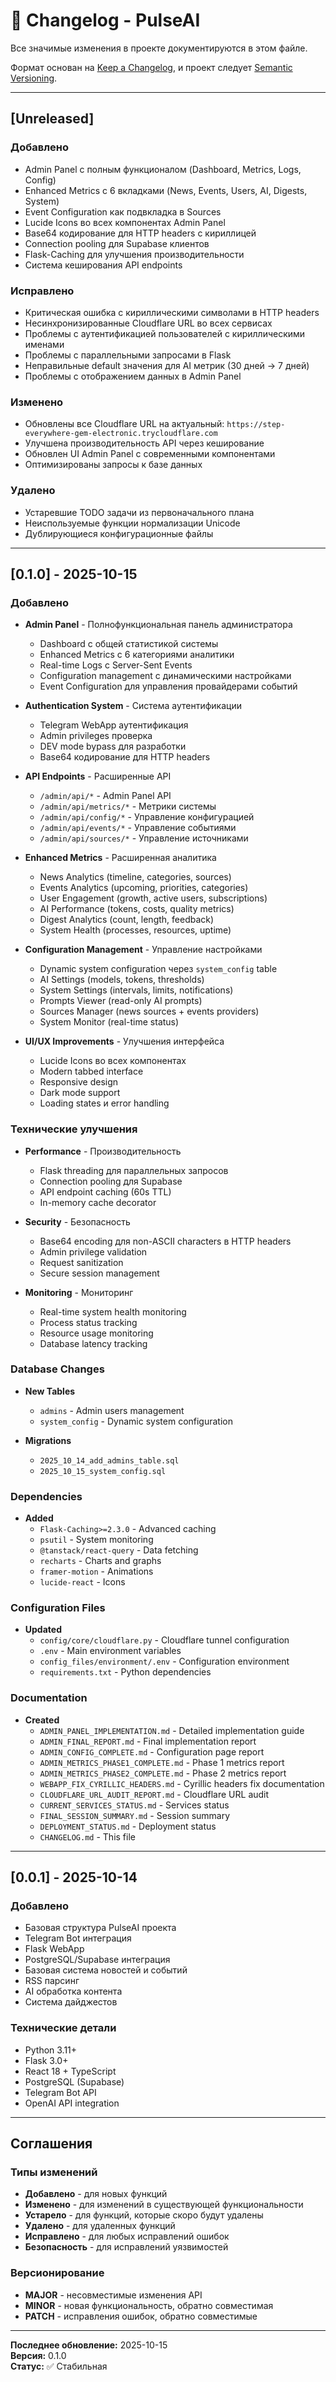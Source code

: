 # 📝 Changelog - PulseAI

Все значимые изменения в проекте документируются в этом файле.

Формат основан на [Keep a Changelog](https://keepachangelog.com/ru/1.0.0/),
и проект следует [Semantic Versioning](https://semver.org/lang/ru/).

---

## [Unreleased]

### Добавлено
- Admin Panel с полным функционалом (Dashboard, Metrics, Logs, Config)
- Enhanced Metrics с 6 вкладками (News, Events, Users, AI, Digests, System)
- Event Configuration как подвкладка в Sources
- Lucide Icons во всех компонентах Admin Panel
- Base64 кодирование для HTTP headers с кириллицей
- Connection pooling для Supabase клиентов
- Flask-Caching для улучшения производительности
- Система кеширования API endpoints

### Исправлено
- Критическая ошибка с кириллическими символами в HTTP headers
- Несинхронизированные Cloudflare URL во всех сервисах
- Проблемы с аутентификацией пользователей с кириллическими именами
- Проблемы с параллельными запросами в Flask
- Неправильные default значения для AI метрик (30 дней → 7 дней)
- Проблемы с отображением данных в Admin Panel

### Изменено
- Обновлены все Cloudflare URL на актуальный: `https://step-everywhere-gem-electronic.trycloudflare.com`
- Улучшена производительность API через кеширование
- Обновлен UI Admin Panel с современными компонентами
- Оптимизированы запросы к базе данных

### Удалено
- Устаревшие TODO задачи из первоначального плана
- Неиспользуемые функции нормализации Unicode
- Дублирующиеся конфигурационные файлы

---

## [0.1.0] - 2025-10-15

### Добавлено
- **Admin Panel** - Полнофункциональная панель администратора
  - Dashboard с общей статистикой системы
  - Enhanced Metrics с 6 категориями аналитики
  - Real-time Logs с Server-Sent Events
  - Configuration management с динамическими настройками
  - Event Configuration для управления провайдерами событий

- **Authentication System** - Система аутентификации
  - Telegram WebApp аутентификация
  - Admin privileges проверка
  - DEV mode bypass для разработки
  - Base64 кодирование для HTTP headers

- **API Endpoints** - Расширенные API
  - `/admin/api/*` - Admin Panel API
  - `/admin/api/metrics/*` - Метрики системы
  - `/admin/api/config/*` - Управление конфигурацией
  - `/admin/api/events/*` - Управление событиями
  - `/admin/api/sources/*` - Управление источниками

- **Enhanced Metrics** - Расширенная аналитика
  - News Analytics (timeline, categories, sources)
  - Events Analytics (upcoming, priorities, categories)
  - User Engagement (growth, active users, subscriptions)
  - AI Performance (tokens, costs, quality metrics)
  - Digest Analytics (count, length, feedback)
  - System Health (processes, resources, uptime)

- **Configuration Management** - Управление настройками
  - Dynamic system configuration через `system_config` table
  - AI Settings (models, tokens, thresholds)
  - System Settings (intervals, limits, notifications)
  - Prompts Viewer (read-only AI prompts)
  - Sources Manager (news sources + events providers)
  - System Monitor (real-time status)

- **UI/UX Improvements** - Улучшения интерфейса
  - Lucide Icons во всех компонентах
  - Modern tabbed interface
  - Responsive design
  - Dark mode support
  - Loading states и error handling

### Технические улучшения
- **Performance** - Производительность
  - Flask threading для параллельных запросов
  - Connection pooling для Supabase
  - API endpoint caching (60s TTL)
  - In-memory cache decorator

- **Security** - Безопасность
  - Base64 encoding для non-ASCII characters в HTTP headers
  - Admin privilege validation
  - Request sanitization
  - Secure session management

- **Monitoring** - Мониторинг
  - Real-time system health monitoring
  - Process status tracking
  - Resource usage monitoring
  - Database latency tracking

### Database Changes
- **New Tables**
  - `admins` - Admin users management
  - `system_config` - Dynamic system configuration

- **Migrations**
  - `2025_10_14_add_admins_table.sql`
  - `2025_10_15_system_config.sql`

### Dependencies
- **Added**
  - `Flask-Caching>=2.3.0` - Advanced caching
  - `psutil` - System monitoring
  - `@tanstack/react-query` - Data fetching
  - `recharts` - Charts and graphs
  - `framer-motion` - Animations
  - `lucide-react` - Icons

### Configuration Files
- **Updated**
  - `config/core/cloudflare.py` - Cloudflare tunnel configuration
  - `.env` - Main environment variables
  - `config_files/environment/.env` - Configuration environment
  - `requirements.txt` - Python dependencies

### Documentation
- **Created**
  - `ADMIN_PANEL_IMPLEMENTATION.md` - Detailed implementation guide
  - `ADMIN_FINAL_REPORT.md` - Final implementation report
  - `ADMIN_CONFIG_COMPLETE.md` - Configuration page report
  - `ADMIN_METRICS_PHASE1_COMPLETE.md` - Phase 1 metrics report
  - `ADMIN_METRICS_PHASE2_COMPLETE.md` - Phase 2 metrics report
  - `WEBAPP_FIX_CYRILLIC_HEADERS.md` - Cyrillic headers fix documentation
  - `CLOUDFLARE_URL_AUDIT_REPORT.md` - Cloudflare URL audit
  - `CURRENT_SERVICES_STATUS.md` - Services status
  - `FINAL_SESSION_SUMMARY.md` - Session summary
  - `DEPLOYMENT_STATUS.md` - Deployment status
  - `CHANGELOG.md` - This file

---

## [0.0.1] - 2025-10-14

### Добавлено
- Базовая структура PulseAI проекта
- Telegram Bot интеграция
- Flask WebApp
- PostgreSQL/Supabase интеграция
- Базовая система новостей и событий
- RSS парсинг
- AI обработка контента
- Система дайджестов

### Технические детали
- Python 3.11+
- Flask 3.0+
- React 18 + TypeScript
- PostgreSQL (Supabase)
- Telegram Bot API
- OpenAI API integration

---

## Соглашения

### Типы изменений
- **Добавлено** - для новых функций
- **Изменено** - для изменений в существующей функциональности
- **Устарело** - для функций, которые скоро будут удалены
- **Удалено** - для удаленных функций
- **Исправлено** - для любых исправлений ошибок
- **Безопасность** - для исправлений уязвимостей

### Версионирование
- **MAJOR** - несовместимые изменения API
- **MINOR** - новая функциональность, обратно совместимая
- **PATCH** - исправления ошибок, обратно совместимые

---

**Последнее обновление:** 2025-10-15  
**Версия:** 0.1.0  
**Статус:** ✅ Стабильная